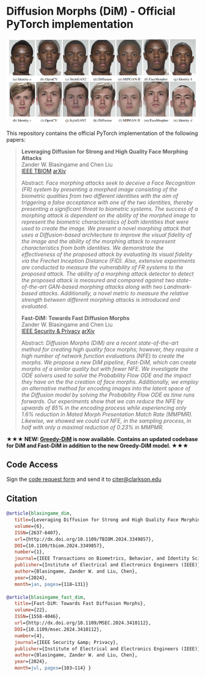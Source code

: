 
# Diffusion Morphs (DiM) - Official PyTorch implementation

![Teaser image](./docs/assets/dim_morph_comp.png)

This repository contains the official PyTorch implementation of the following papers:

> **Leveraging Diffusion for Strong and High Quality Face Morphing Attacks**<br>
> Zander W. Blasingame and Chen Liu<br>
> [IEEE TBIOM](https://ieeexplore.ieee.org/document/10381591) [arXiv](https://arxiv.org/abs/2301.04218)
> 
> Abstract: *Face morphing attacks seek to deceive a Face Recognition (FR) system by presenting a morphed image consisting of the biometric qualities from two different identities with the aim of triggering a false acceptance with one of the two identities, thereby presenting a significant threat to biometric systems. The success of a morphing attack is dependent on the ability of the morphed image to represent the biometric characteristics of both identities that were used to create the image. We present a novel morphing attack that uses a Diffusion-based architecture to improve the visual fidelity of the image and the ability of the morphing attack to represent characteristics from both identities. We demonstrate the effectiveness of the proposed attack by evaluating its visual fidelity via the Frechet Inception Distance (FID). Also, extensive experiments are conducted to measure the vulnerability of FR systems to the proposed attack. The ability of a morphing attack detector to detect the proposed attack is measured and compared against two state-of-the-art GAN-based morphing attacks along with two Landmark-based attacks. Additionally, a novel metric to measure the relative strength between different morphing attacks is introduced and evaluated.*
>
> **Fast-DiM: Towards Fast Diffusion Morphs**<br>
> Zander W. Blasingame and Chen Liu<br>
> [IEEE Security & Privacy](https://ieeexplore.ieee.org/document/10569993) [arXiv](https://arxiv.org/abs/2310.09484)
>
> Abstract: *Diffusion Morphs (DiM) are a recent state-of-the-art method for creating high quality face morphs; however, they require a high number of network function evaluations (NFE) to create the morphs. We propose a new DiM pipeline, Fast-DiM, which can create morphs of a similar quality but with fewer NFE. We investigate the ODE solvers used to solve the Probability Flow ODE and the impact they have on the the creation of face morphs. Additionally, we employ an alternative method for encoding images into the latent space of the Diffusion model by solving the Probability Flow ODE as time runs forwards. Our experiments show that we can reduce the NFE by upwards of 85% in the encoding process while experiencing only 1.6\% reduction in Mated Morph Presentation Match Rate (MMPMR). Likewise, we showed we could cut NFE, in the sampling process, in half with only a maximal reduction of 0.23% in MMPMR.*

**&#9733;&#9733;&#9733; NEW: [Greedy-DiM](https://github.com/zblasingame/Greedy-DiM) is now available. Contains an updated codebase for DiM and Fast-DiM in addition to the new Greedy-DiM model. &#9733;&#9733;&#9733;**

## Code Access
Sign the [code request form](CITeR_SoftwareReleaseAgreeement.docx) and send it to [citer@clarkson.edu](mailto:citer@clarkson.edu?subject=[GitHub]%20DiM%20Source%20Code%20Request)

 ## Citation
```bibtex
@article{blasingame_dim,
   title={Leveraging Diffusion for Strong and High Quality Face Morphing Attacks},
   volume={6},
   ISSN={2637-6407},
   url={http://dx.doi.org/10.1109/TBIOM.2024.3349857},
   DOI={10.1109/tbiom.2024.3349857},
   number={1},
   journal={IEEE Transactions on Biometrics, Behavior, and Identity Science},
   publisher={Institute of Electrical and Electronics Engineers (IEEE)},
   author={Blasingame, Zander W. and Liu, Chen},
   year={2024},
   month=jan, pages={118–131}}

@article{blasingame_fast_dim,
   title={Fast-DiM: Towards Fast Diffusion Morphs},
   volume={22},
   ISSN={1558-4046},
   url={http://dx.doi.org/10.1109/MSEC.2024.3410112},
   DOI={10.1109/msec.2024.3410112},
   number={4},
   journal={IEEE Security &amp; Privacy},
   publisher={Institute of Electrical and Electronics Engineers (IEEE)},
   author={Blasingame, Zander W. and Liu, Chen},
   year={2024},
   month=jul, pages={103–114} }
```
